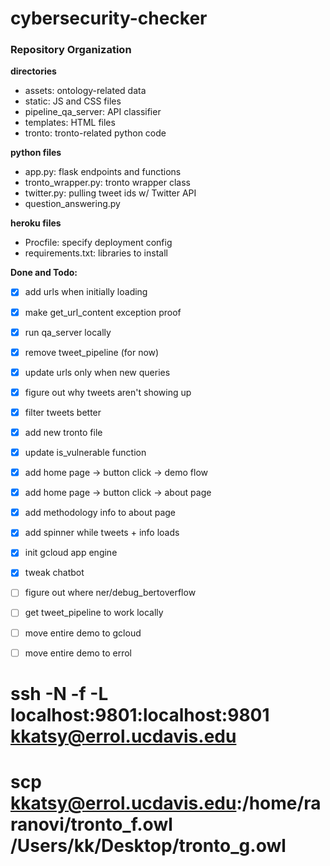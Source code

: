 # cybersecurity-checker


### Repository Organization
**directories**
- assets: ontology-related data
- static: JS and CSS files
- pipeline_qa_server: API classifier
- templates: HTML files
- tronto: tronto-related python code

**python files**
- app.py: flask endpoints and functions
- tronto_wrapper.py: tronto wrapper class
- twitter.py: pulling tweet ids w/ Twitter API
- question_answering.py

**heroku files**
- Procfile: specify deployment config
- requirements.txt: libraries to install

**Done and Todo:**
- [x] add urls when initially loading
- [x] make get_url_content exception proof
- [x] run qa_server locally
- [x] remove tweet_pipeline (for now)
- [x] update urls only when new queries
- [x] figure out why tweets aren't showing up
- [x] filter tweets better
- [x] add new tronto file
- [x] update is_vulnerable function
- [x] add home page -> button click -> demo flow
- [x] add home page -> button click -> about page
- [x] add methodology info to about page
- [x] add spinner while tweets + info loads
- [x] init gcloud app engine
- [x] tweak chatbot
- [ ] figure out where ner/debug_bertoverflow
- [ ] get tweet_pipeline to work locally
- [ ] move entire demo to gcloud
- [ ] move entire demo to errol


# ssh -N -f -L localhost:9801:localhost:9801 kkatsy@errol.ucdavis.edu
# scp kkatsy@errol.ucdavis.edu:/home/raranovi/tronto_f.owl /Users/kk/Desktop/tronto_g.owl
